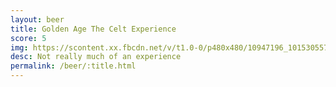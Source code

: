 ```yaml
---
layout: beer
title: Golden Age The Celt Experience
score: 5
img: https://scontent.xx.fbcdn.net/v/t1.0-0/p480x480/10947196_10153055749403745_4812053214327954894_n.jpg?oh=7443100270b8a0c3fe1515a6c89e4024&oe=58D0C619
desc: Not really much of an experience
permalink: /beer/:title.html
---
```

